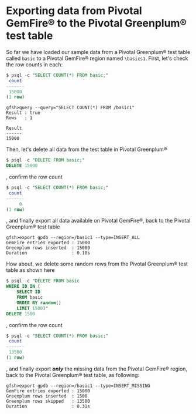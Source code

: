 # Exporting data from Pivotal GemFire® to the Pivotal Greenplum® test table
So far we have loaded our sample data from a Pivotal Greenplum® test table called `basic` to a Pivotal GemFire® region named `\basics1`. First, let's check the row counts in each:

```sql
$ psql -c "SELECT COUNT(*) FROM basic;"
 count 
-------
 15000
(1 row)

```
```shell
gfsh>query --query="SELECT COUNT(*) FROM /basic1"
Result : true
Rows   : 1

Result
------
15000
```

Then, let's delete all data from the test table in Pivotal Greenplum®
```sql
$ psql -c "DELETE FROM basic;"
DELETE 15000
```
, confirm the row count
```sql
$ psql -c "SELECT COUNT(*) FROM basic;"
 count 
-------
     0
(1 row)
```

, and finally export all data available on Pivotal GemFire®, back to the Pivotal Greenplum® test table
```shell
gfsh>export gpdb --region=/basic1 --type=INSERT_ALL
GemFire entries exported : 15000
Greenplum rows inserted  : 15000
Duration                 : 0.18s
```

How about, we delete some random rows from the Pivotal Greenplum® test table as shown here
```sql
$ psql -c "DELETE FROM basic
WHERE ID IN (
	SELECT ID 
	FROM basic 
	ORDER BY random() 
	LIMIT 1500)"
DELETE 1500
```
, confirm the row count
```sql
$ psql -c "SELECT COUNT(*) FROM basic;"
 count 
-------
 13500
(1 row)
```
, and finally export __*only*__ the missing data from the Pivotal GemFire® region, back to the Pivotal Greenplum® test table, as following:
```shell
gfsh>export gpdb --region=/basic1 --type=INSERT_MISSING
GemFire entries exported : 15000
Greenplum rows inserted  : 1500
Greenplum rows skipped   : 13500
Duration                 : 0.31s
```
